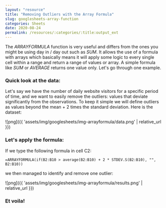 ```yaml
---
layout: "resource"
title: "Removing Outliers with the Array Formula"
slug: googlesheets-array-function
categories: Sheets
date: 2020-08-24
permalink: /resources/:categories/:title:output_ext
---
```


The _ARRAYFORMULA_ function is very useful and differs from the ones you might be using day in / day out such as _SUM_. It allows the use of a formula with arrays which basically means it will apply some logic to every single cell within a range and return a range of values or array. A simple formula like _SUM_ or _AVERAGE_ returns one value only. Let's go through one example.

### Quick look at the data:

Let's say we have the number of daily website visitors for a specific period of time, and we want to easily remove the outliers: values that deviate significantly from the observations. To keep it simple we will define outliers as values beyond the mean + 2 times the standard deviation. Here is the dataset:

![png]({{ 'assets/img/googlesheets/img-arrayformula/data.png' | relative_url }})

### Let's apply the formula:

If we type the following formula in cell C2:

```
=ARRAYFORMULA(if(B2:B10 > average(B2:B10) + 2 * STDEV.S(B2:B10), "", B2:B10))
```

we then managed to identify and remove one outlier:

![png]({{ 'assets/img/googlesheets/img-arrayformula/results.png' | relative_url }})

### Et voila!